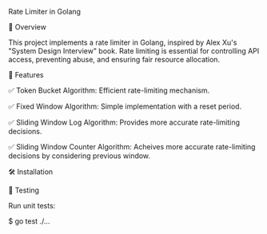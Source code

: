 Rate Limiter in Golang

📌 Overview

This project implements a rate limiter in Golang, inspired by Alex Xu's "System Design Interview" book. Rate limiting is essential for controlling API access, preventing abuse, and ensuring fair resource allocation.

🚀 Features

✅ Token Bucket Algorithm: Efficient rate-limiting mechanism.

✅ Fixed Window Algorithm: Simple implementation with a reset period.

✅ Sliding Window Log Algorithm: Provides more accurate rate-limiting decisions.

✅ Sliding Window Counter Algorithm: Acheives more accurate rate-limiting decisions by considering previous window.

🛠 Installation

🧪 Testing

Run unit tests:

$ go test ./...

